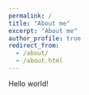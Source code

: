 ```yaml
---
permalink: /
title: "About me"
excerpt: "About me"
author_profile: true
redirect_from: 
  - /about/
  - /about.html
---
```


Hello world!
